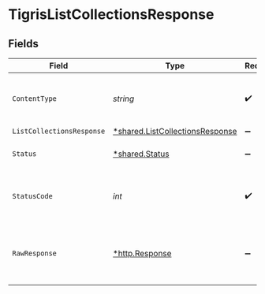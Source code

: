 # TigrisListCollectionsResponse


## Fields

| Field                                                                                    | Type                                                                                     | Required                                                                                 | Description                                                                              |
| ---------------------------------------------------------------------------------------- | ---------------------------------------------------------------------------------------- | ---------------------------------------------------------------------------------------- | ---------------------------------------------------------------------------------------- |
| `ContentType`                                                                            | *string*                                                                                 | :heavy_check_mark:                                                                       | HTTP response content type for this operation                                            |
| `ListCollectionsResponse`                                                                | [*shared.ListCollectionsResponse](../../../pkg/models/shared/listcollectionsresponse.md) | :heavy_minus_sign:                                                                       | OK                                                                                       |
| `Status`                                                                                 | [*shared.Status](../../../pkg/models/shared/status.md)                                   | :heavy_minus_sign:                                                                       | Default error response                                                                   |
| `StatusCode`                                                                             | *int*                                                                                    | :heavy_check_mark:                                                                       | HTTP response status code for this operation                                             |
| `RawResponse`                                                                            | [*http.Response](https://pkg.go.dev/net/http#Response)                                   | :heavy_minus_sign:                                                                       | Raw HTTP response; suitable for custom response parsing                                  |